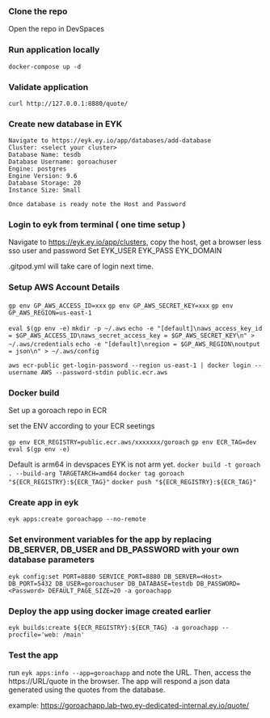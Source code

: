 ### Clone the repo
Open the repo in DevSpaces

### Run application locally
`docker-compose up -d`

### Validate application
`curl http://127.0.0.1:8880/quote/`


### Create new database in EYK
```
Navigate to https://eyk.ey.io/app/databases/add-database
Cluster: <select your cluster>
Database Name: tesdb
Database Username: goroachuser
Engine: postgres
Engine Version: 9.6
Database Storage: 20
Instance Size: Small

Once database is ready note the Host and Password

```
### Login to eyk from terminal ( one time setup )
Navigate to https://eyk.ey.io/app/clusters, copy the host, get a browser less sso user and password
Set EYK_USER EYK_PASS EYK_DOMAIN

.gitpod.yml will take care of login next time.

### Setup AWS Account Details
`gp env GP_AWS_ACCESS_ID=xxx`
`gp env GP_AWS_SECRET_KEY=xxx`
`gp env GP_AWS_REGION=us-east-1`

`eval $(gp env -e)`
`mkdir -p ~/.aws`
`echo -e "[default]\naws_access_key_id = $GP_AWS_ACCESS_ID\naws_secret_access_key = $GP_AWS_SECRET_KEY\n" > ~/.aws/credentials`
`echo -e "[default]\nregion = $GP_AWS_REGION\noutput = json\n" > ~/.aws/config`

`aws ecr-public get-login-password --region us-east-1 | docker login --username AWS --password-stdin public.ecr.aws`

### Docker build

Set up a goroach repo in ECR

set the ENV according to your ECR seetings

`gp env ECR_REGISTRY=public.ecr.aws/xxxxxxx/goroach`
`gp env ECR_TAG=dev`
`eval $(gp env -e)`

Default is arm64 in devspaces EYK is not arm yet.
`docker build -t goroach . --build-arg TARGETARCH=amd64`
`docker tag goroach "${ECR_REGISTRY}:${ECR_TAG}"`
`docker push "${ECR_REGISTRY}:${ECR_TAG}"`

### Create app in eyk
`eyk apps:create goroachapp --no-remote`

### Set environment variables for the app by replacing DB_SERVER, DB_USER and DB_PASSWORD with your own database parameters
`eyk config:set PORT=8880 SERVICE_PORT=8880 DB_SERVER=<Host> DB_PORT=5432 DB_USER=goroachuser DB_DATABASE=testdb DB_PASSWORD=<Password> DEFAULT_PAGE_SIZE=20 -a goroachapp`

### Deploy the app using docker image created earlier
`eyk builds:create ${ECR_REGISTRY}:${ECR_TAG} -a goroachapp --procfile='web: /main'`

### Test the app
run `eyk apps:info --app=goroachapp` and note the URL. Then, access the https://URL/quote in the browser. The app will respond a json data generated using the quotes from the database.

example: https://goroachapp.lab-two.ey-dedicated-internal.ey.io/quote/
